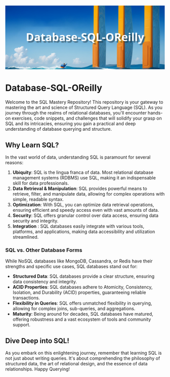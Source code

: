 ![Main Banner](./markdown-images/main-banner.png)

# Database-SQL-OReilly
Welcome to the SQL Mastery Repository! This repository is your gateway to mastering the art and science of Structured Query Language (SQL). As you journey through the realms of relational databases, you'll encounter hands-on exercises, code snippets, and challenges that will solidify your grasp on SQL and its intricacies, ensuring you gain a practical and deep understanding of database querying and structure.

## Why Learn SQL?
In the vast world of data, understanding SQL is paramount for several reasons:

1. **Ubiquity**: SQL is the lingua franca of data. Most relational database management systems (RDBMS) use SQL, making it an indispensable skill for data professionals.
2. **Data Retrieval & Manipulation**: SQL provides powerful means to retrieve, filter, and manipulate data, allowing for complex operations with simple, readable syntax.
3. **Optimization**: With SQL, you can optimize data retrieval operations, ensuring efficient and speedy access even with vast amounts of data.
4. **Security**: SQL offers granular control over data access, ensuring data security and integrity.
5. **Integration** : SQL databases easily integrate with various tools, platforms, and applications, making data accessibility and utilization streamlined.

### SQL vs. Other Database Forms
While NoSQL databases like MongoDB, Cassandra, or Redis have their strengths and specific use cases, SQL databases stand out for:
- **Structured Data**: SQL databases provide a clear structure, ensuring data consistency and integrity.
- **ACID Properties**: SQL databases adhere to Atomicity, Consistency, Isolation, and Durability (ACID) properties, guaranteeing reliable transactions.
- **Flexibility in Queries**: SQL offers unmatched flexibility in querying, allowing for complex joins, sub-queries, and aggregations.
- **Maturity**: Being around for decades, SQL databases have matured, offering robustness and a vast ecosystem of tools and community support.

## Dive Deep into SQL!
As you embark on this enlightening journey, remember that learning SQL is not just about writing queries. It's about comprehending the philosophy of structured data, the art of relational design, and the essence of data relationships. Happy Querying!